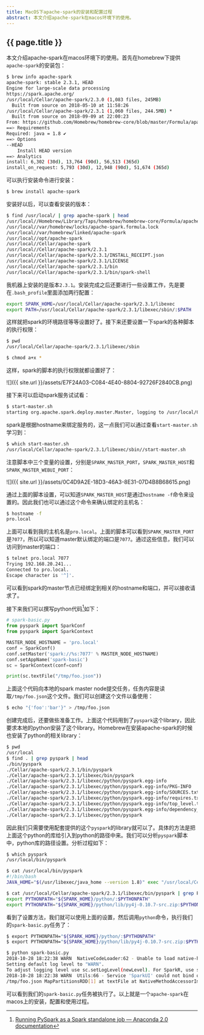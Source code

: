 ```yaml
---
title: MacOS下apache-spark的安装和配置过程
abstract: 本文介绍apache-spark在macos环境下的使用。
---
```


## {{ page.title }}

本文介绍apache-spark在macos环境下的使用。首先在homebrew下提供`apache-spark`的安装包：

```bash
$ brew info apache-spark
apache-spark: stable 2.3.1, HEAD
Engine for large-scale data processing
https://spark.apache.org/
/usr/local/Cellar/apache-spark/2.3.0 (1,083 files, 245MB)
  Built from source on 2018-05-10 at 11:58:26
/usr/local/Cellar/apache-spark/2.3.1 (1,060 files, 244.5MB) *
  Built from source on 2018-09-09 at 22:00:23
From: https://github.com/Homebrew/homebrew-core/blob/master/Formula/apache-spark.rb
==> Requirements
Required: java = 1.8 ✔
==> Options
--HEAD
	Install HEAD version
==> Analytics
install: 6,302 (30d), 13,764 (90d), 56,513 (365d)
install_on_request: 5,793 (30d), 12,948 (90d), 51,674 (365d)
```

可以执行安装命令进行安装：

```bash
$ brew install apache-spark
```

安装好以后，可以查看安装的版本：

```bash
$ find /usr/local/ | grep apache-spark | head
/usr/local//Homebrew/Library/Taps/homebrew/homebrew-core/Formula/apache-spark.rb
/usr/local//var/homebrew/locks/apache-spark.formula.lock
/usr/local//var/homebrew/linked/apache-spark
/usr/local//opt/apache-spark
/usr/local//Cellar/apache-spark
/usr/local//Cellar/apache-spark/2.3.1
/usr/local//Cellar/apache-spark/2.3.1/INSTALL_RECEIPT.json
/usr/local//Cellar/apache-spark/2.3.1/LICENSE
/usr/local//Cellar/apache-spark/2.3.1/bin
/usr/local//Cellar/apache-spark/2.3.1/bin/spark-shell
```

我机器上安装的是版本`2.3.1`。安装完成之后还要进行一些设置工作，先是要在`.bash_profile`里面添加两行配置：

```bash
export SPARK_HOME=/usr/local/Cellar/apache-spark/2.3.1/libexec
export PATH=/usr/local/Cellar/apache-spark/2.3.1/libexec/sbin/:$PATH
```

这样就把spark的环境路径等等设置好了。接下来还要设置一下spark的各种脚本的执行权限：

```bash
$ pwd
/usr/local/Cellar/apache-spark/2.3.1/libexec/sbin
```

```bash
$ chmod a+x *
```

这样，spark的脚本的执行权限就都设置好了：

![]({{ site.url }}/assets/E7F24A03-C084-4E40-8804-92726F2840CB.png)

接下来可以启动spark服务试试看：

```bash
$ start-master.sh
starting org.apache.spark.deploy.master.Master, logging to /usr/local/Cellar/apache-spark/2.3.1/libexec/logs/spark-weli-org.apache.spark.deploy.master.Master-1-pro.local.out
```

spark是根据hostname来绑定服务的，这一点我们可以通过查看`start-master.sh`学习到：

```bash
$ which start-master.sh
/usr/local/Cellar/apache-spark/2.3.1/libexec/sbin//start-master.sh
```

注意脚本中三个变量的设置，分别是`SPARK_MASTER_PORT`，`SPARK_MASTER_HOST`和`SPARK_MASTER_WEBUI_PORT`：

![]({{ site.url }}/assets/0C4D9A2E-18D3-46A3-8E31-07D4B8B68615.png)

通过上面的脚本设置，可以知道`SPARK_MASTER_HOST`是通过`hostname -f`命令来设置的。因此我们也可以通过这个命令来确认绑定的主机名：

```bash
$ hostname -f
pro.local
```

上面可以看到我的主机名是`pro.local`。上面的脚本可以看到`SPARK_MASTER_PORT`是`7077`，所以可以知道master默认绑定的端口是`7077`。通过这些信息，我们可以访问到master的端口：

```bash
$ telnet pro.local 7077
Trying 192.168.20.241...
Connected to pro.local.
Escape character is '^]'.
```

可以看到spark的master节点已经绑定到相关的hostname和端口，并可以接收请求了。

接下来我们可以撰写python代码[^1]如下：

```python
# spark-basic.py
from pyspark import SparkConf
from pyspark import SparkContext

MASTER_NODE_HOSTNAME = 'pro.local'
conf = SparkConf()
conf.setMaster('spark://%s:7077' % MASTER_NODE_HOSTNAME)
conf.setAppName('spark-basic')
sc = SparkContext(conf=conf)

print(sc.textFile("/tmp/foo.json"))
```

上面这个代码向本地的spark master node提交任务，任务内容是读取`/tmp/foo.json`这个文件。我们可以创建这个文件以备使用：

```bash
$ echo "{'foo':'bar'}" > /tmp/foo.json
```

创建完成后，还要做些准备工作。上面这个代码用到了`pyspark`这个library，因此要求本地的python安装了这个library。Homebrew在安装apache-spark的时候也安装了python的相关library：

```bash
$ pwd
/usr/local
$ find . | grep pyspark | head
./bin/pyspark
./Cellar/apache-spark/2.3.1/bin/pyspark
./Cellar/apache-spark/2.3.1/libexec/bin/pyspark
./Cellar/apache-spark/2.3.1/libexec/python/pyspark.egg-info
./Cellar/apache-spark/2.3.1/libexec/python/pyspark.egg-info/PKG-INFO
./Cellar/apache-spark/2.3.1/libexec/python/pyspark.egg-info/SOURCES.txt
./Cellar/apache-spark/2.3.1/libexec/python/pyspark.egg-info/requires.txt
./Cellar/apache-spark/2.3.1/libexec/python/pyspark.egg-info/top_level.txt
./Cellar/apache-spark/2.3.1/libexec/python/pyspark.egg-info/dependency_links.txt
./Cellar/apache-spark/2.3.1/libexec/python/pyspark
```

因此我们只需要使用配套提供的这个`pyspark`的library就可以了。具体的方法是把上面这个python的库给引入到python的路径中来。我们可以分析`pyspark`脚本中，python库的路径设置。分析过程如下：

```bash
$ which pyspark
/usr/local/bin/pyspark
```

```bash
$ cat /usr/local/bin/pyspark
#!/bin/bash
JAVA_HOME="$(/usr/libexec/java_home --version 1.8)" exec "/usr/local/Cellar/apache-spark/2.3.1/libexec/bin/pyspark" "$@"
```

```bash
$ cat /usr/local/Cellar/apache-spark/2.3.1/libexec/bin/pyspark | grep PYTHONPATH
export PYTHONPATH="${SPARK_HOME}/python/:$PYTHONPATH"
export PYTHONPATH="${SPARK_HOME}/python/lib/py4j-0.10.7-src.zip:$PYTHONPATH"
```

看到了设置方法，我们就可以使用上面的设置，然后调用`python`命令，执行我们的`spark-basic.py`任务了：

```bash
$ export PYTHONPATH="${SPARK_HOME}/python/:$PYTHONPATH"
$ export PYTHONPATH="${SPARK_HOME}/python/lib/py4j-0.10.7-src.zip:$PYTHONPATH"
```

```bash
$ python spark-basic.py
2018-10-28 18:22:38 WARN  NativeCodeLoader:62 - Unable to load native-hadoop library for your platform... using builtin-java classes where applicable
Setting default log level to "WARN".
To adjust logging level use sc.setLogLevel(newLevel). For SparkR, use setLogLevel(newLevel).
2018-10-28 18:22:38 WARN  Utils:66 - Service 'SparkUI' could not bind on port 4040. Attempting port 4041.
/tmp/foo.json MapPartitionsRDD[1] at textFile at NativeMethodAccessorImpl.java:0
```

可以看到我们的`spark-basic.py`任务被执行了。以上就是一个`apache-spark`在macos上的安装，配置和使用过程。

[^1]: [Running PySpark as a Spark standalone job — Anaconda 2.0 documentation](https://docs.anaconda.com/anaconda-scale/howto/spark-basic/)
